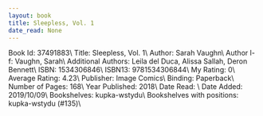 ```yaml
---
layout: book
title: Sleepless, Vol. 1
date_read: None
---
```


Book Id: 37491883\ 
Title: Sleepless, Vol. 1\ 
Author: Sarah Vaughn\ 
Author l-f: Vaughn, Sarah\ 
Additional Authors: Leila del Duca, Alissa Sallah, Deron Bennett\ 
ISBN: 1534306846\ 
ISBN13: 9781534306844\ 
My Rating: 0\ 
Average Rating: 4.23\ 
Publisher: Image Comics\ 
Binding: Paperback\ 
Number of Pages: 168\ 
Year Published: 2018\ 
Date Read: \ 
Date Added: 2019/10/09\ 
Bookshelves: kupka-wstydu\ 
Bookshelves with positions: kupka-wstydu (#135)\ 

